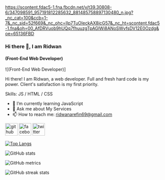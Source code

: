 https://scontent.fdac5-1.fna.fbcdn.net/v/t39.30808-6/347098591_957191812285632_881485758897130480_n.jpg?_nc_cat=100&ccb=1-7&_nc_sid=52f669&_nc_ohc=IIp7TuOIeckAX8icG57&_nc_ht=scontent.fdac5-1.fna&oh=00_AfDRVuob9hUQq7fhuuzgTpAGlWi8ANoSWvfsDV12E0Ozdg&oe=65136FBD

### Hi there 👋, I am Ridwan
#### (Front-End Web Developer)
![(Front-End Web Developer)]

Hi there! I am Ridwan, a web developer. Full and fresh hard code is my power. Client's satisfaction is my first priority.

Skills: JS / HTML / CSS

- 🌱 I’m currently learning JavaScript 
- 💬 Ask me about My Services 
- 📫 How to reach me: ridwanarefin69@gmail.com 


[<img src='https://cdn.jsdelivr.net/npm/simple-icons@3.0.1/icons/github.svg' alt='github' height='40'>](https://github.com/ridwanarefin)  [<img src='https://cdn.jsdelivr.net/npm/simple-icons@3.0.1/icons/facebook.svg' alt='facebook' height='40'>](https://www.facebook.com/https://www.facebook.com/ridwan.arefin.5)  [<img src='https://cdn.jsdelivr.net/npm/simple-icons@3.0.1/icons/twitter.svg' alt='twitter' height='40'>](https://twitter.com/https://twitter.com/ridwanarefin69)  

[![Top Langs](https://github-readme-stats.vercel.app/api/top-langs/?username=ridwanarefin)](https://github.com/anuraghazra/github-readme-stats)

![GitHub stats](https://github-readme-stats.vercel.app/api?username=ridwanarefin&show_icons=true)  

![GitHub metrics](https://metrics.lecoq.io/ridwanarefin)  

![GitHub streak stats](https://streak-stats.demolab.com/?user=ridwanarefin)  




